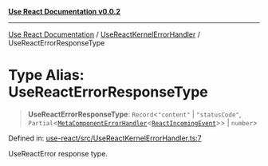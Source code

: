 [**Use React Documentation v0.0.2**](../../README.md)

***

[Use React Documentation](../../modules.md) / [UseReactKernelErrorHandler](../README.md) / UseReactErrorResponseType

# Type Alias: UseReactErrorResponseType

> **UseReactErrorResponseType**: `Record`\<`"content"` \| `"statusCode"`, `Partial`\<[`MetaComponentErrorHandler`](../../declarations/interfaces/MetaComponentErrorHandler.md)\<[`ReactIncomingEvent`](../../declarations/type-aliases/ReactIncomingEvent.md)\>\> \| `number`\>

Defined in: [use-react/src/UseReactKernelErrorHandler.ts:7](https://github.com/stonemjs/use-react/blob/27c0c592da81eceb639bfca4a4a8f24a448ad89c/src/UseReactKernelErrorHandler.ts#L7)

UseReactError response type.
